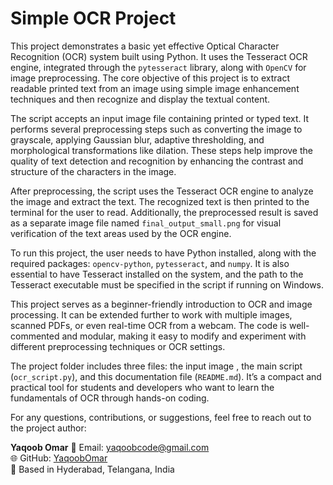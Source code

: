 # Simple OCR Project

This project demonstrates a basic yet effective Optical Character Recognition (OCR) system built using Python. It uses the Tesseract OCR engine, integrated through the `pytesseract` library, along with `OpenCV` for image preprocessing. The core objective of this project is to extract readable printed text from an image using simple image enhancement techniques and then recognize and display the textual content.

The script accepts an input image file containing printed or typed text. It performs several preprocessing steps such as converting the image to grayscale, applying Gaussian blur, adaptive thresholding, and morphological transformations like dilation. These steps help improve the quality of text detection and recognition by enhancing the contrast and structure of the characters in the image.

After preprocessing, the script uses the Tesseract OCR engine to analyze the image and extract the text. The recognized text is then printed to the terminal for the user to read. Additionally, the preprocessed result is saved as a separate image file named `final_output_small.png` for visual verification of the text areas used by the OCR engine.

To run this project, the user needs to have Python installed, along with the required packages: `opencv-python`, `pytesseract`, and `numpy`. It is also essential to have Tesseract installed on the system, and the path to the Tesseract executable must be specified in the script if running on Windows.

This project serves as a beginner-friendly introduction to OCR and image processing. It can be extended further to work with multiple images, scanned PDFs, or even real-time OCR from a webcam. The code is well-commented and modular, making it easy to modify and experiment with different preprocessing techniques or OCR settings.

The project folder includes three files: the input image , the main script (`ocr_script.py`), and this documentation file (`README.md`). It’s a compact and practical tool for students and developers who want to learn the fundamentals of OCR through hands-on coding.

For any questions, contributions, or suggestions, feel free to reach out to the project author:

**Yaqoob Omar**
📧 Email: yaqoobcode@gmail.com  
🌐 GitHub: [YaqoobOmar](https://github.com/YaqoobOmar)  
📍 Based in Hyderabad, Telangana, India
